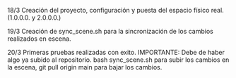 18/3 Creación del proyecto, configuración y puesta del espacio físico real. (1.0.0.0. y 2.0.0.0.)

19/3 Creación de sync_scene.sh para la sincronización de los cambios realizados en escena.

20/3 Primeras pruebas realizadas con exito. IMPORTANTE: Debe de haber algo ya subido al repositorio. bash sync_scene.sh para subir los cambios en la escena, git pull origin main para bajar los cambios.

